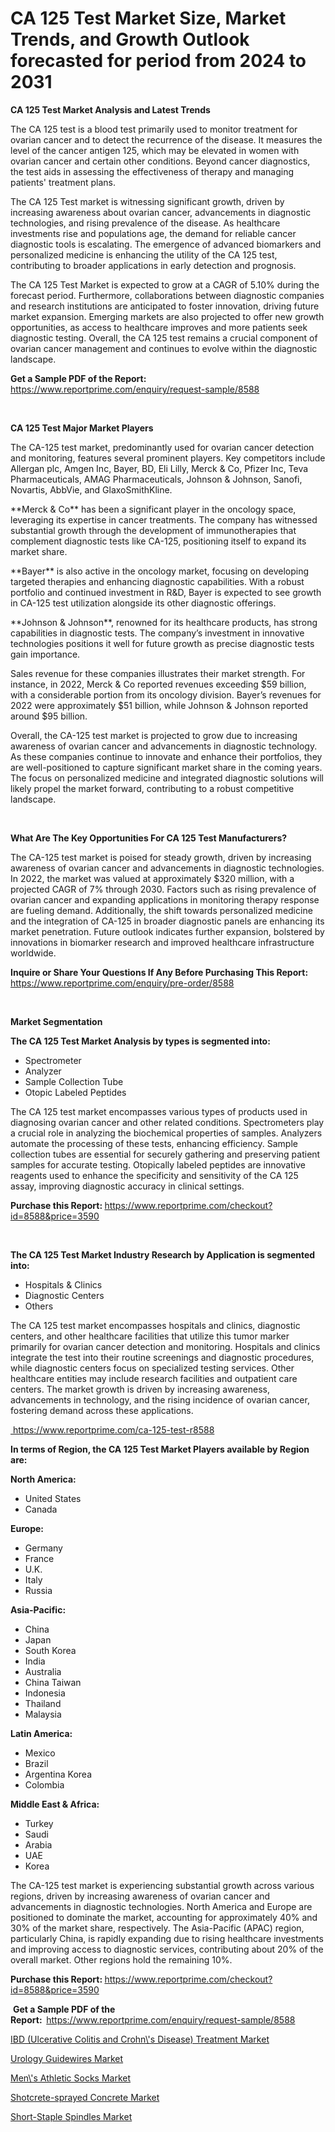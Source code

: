 <p><h1>CA 125 Test Market Size, Market Trends, and Growth Outlook forecasted for period from 2024 to 2031</h1></p><p><strong>CA 125 Test Market Analysis and Latest Trends</strong></p>
<p><p>The CA 125 test is a blood test primarily used to monitor treatment for ovarian cancer and to detect the recurrence of the disease. It measures the level of the cancer antigen 125, which may be elevated in women with ovarian cancer and certain other conditions. Beyond cancer diagnostics, the test aids in assessing the effectiveness of therapy and managing patients' treatment plans.</p><p>The CA 125 Test market is witnessing significant growth, driven by increasing awareness about ovarian cancer, advancements in diagnostic technologies, and rising prevalence of the disease. As healthcare investments rise and populations age, the demand for reliable cancer diagnostic tools is escalating. The emergence of advanced biomarkers and personalized medicine is enhancing the utility of the CA 125 test, contributing to broader applications in early detection and prognosis.</p><p>The CA 125 Test Market is expected to grow at a CAGR of 5.10% during the forecast period. Furthermore, collaborations between diagnostic companies and research institutions are anticipated to foster innovation, driving future market expansion. Emerging markets are also projected to offer new growth opportunities, as access to healthcare improves and more patients seek diagnostic testing. Overall, the CA 125 test remains a crucial component of ovarian cancer management and continues to evolve within the diagnostic landscape.</p></p>
<p><strong>Get a Sample PDF of the Report:&nbsp;</strong> <a href="https://www.reportprime.com/enquiry/request-sample/8588">https://www.reportprime.com/enquiry/request-sample/8588</a></p>
<p>&nbsp;</p>
<p><strong>CA 125 Test Major Market Players</strong></p>
<p><p>The CA-125 test market, predominantly used for ovarian cancer detection and monitoring, features several prominent players. Key competitors include Allergan plc, Amgen Inc, Bayer, BD, Eli Lilly, Merck & Co, Pfizer Inc, Teva Pharmaceuticals, AMAG Pharmaceuticals, Johnson & Johnson, Sanofi, Novartis, AbbVie, and GlaxoSmithKline.</p><p>**Merck & Co** has been a significant player in the oncology space, leveraging its expertise in cancer treatments. The company has witnessed substantial growth through the development of immunotherapies that complement diagnostic tests like CA-125, positioning itself to expand its market share.</p><p>**Bayer** is also active in the oncology market, focusing on developing targeted therapies and enhancing diagnostic capabilities. With a robust portfolio and continued investment in R&D, Bayer is expected to see growth in CA-125 test utilization alongside its other diagnostic offerings.</p><p>**Johnson & Johnson**, renowned for its healthcare products, has strong capabilities in diagnostic tests. The company’s investment in innovative technologies positions it well for future growth as precise diagnostic tests gain importance.</p><p>Sales revenue for these companies illustrates their market strength. For instance, in 2022, Merck & Co reported revenues exceeding $59 billion, with a considerable portion from its oncology division. Bayer’s revenues for 2022 were approximately $51 billion, while Johnson & Johnson reported around $95 billion. </p><p>Overall, the CA-125 test market is projected to grow due to increasing awareness of ovarian cancer and advancements in diagnostic technology. As these companies continue to innovate and enhance their portfolios, they are well-positioned to capture significant market share in the coming years. The focus on personalized medicine and integrated diagnostic solutions will likely propel the market forward, contributing to a robust competitive landscape.</p></p>
<p>&nbsp;</p>
<p><strong>What Are The Key Opportunities For CA 125 Test Manufacturers?</strong></p>
<p><p>The CA-125 test market is poised for steady growth, driven by increasing awareness of ovarian cancer and advancements in diagnostic technologies. In 2022, the market was valued at approximately $320 million, with a projected CAGR of 7% through 2030. Factors such as rising prevalence of ovarian cancer and expanding applications in monitoring therapy response are fueling demand. Additionally, the shift towards personalized medicine and the integration of CA-125 in broader diagnostic panels are enhancing its market penetration. Future outlook indicates further expansion, bolstered by innovations in biomarker research and improved healthcare infrastructure worldwide.</p></p>
<p><strong>Inquire or Share Your Questions If Any Before Purchasing This Report:</strong> <a href="https://www.reportprime.com/enquiry/pre-order/8588">https://www.reportprime.com/enquiry/pre-order/8588</a></p>
<p>&nbsp;</p>
<p><strong>Market Segmentation</strong></p>
<p><strong>The CA 125 Test Market Analysis by types is segmented into:</strong></p>
<p><ul><li>Spectrometer</li><li>Analyzer</li><li>Sample Collection Tube</li><li>Otopic Labeled Peptides</li></ul></p>
<p><p>The CA 125 test market encompasses various types of products used in diagnosing ovarian cancer and other related conditions. Spectrometers play a crucial role in analyzing the biochemical properties of samples. Analyzers automate the processing of these tests, enhancing efficiency. Sample collection tubes are essential for securely gathering and preserving patient samples for accurate testing. Otopically labeled peptides are innovative reagents used to enhance the specificity and sensitivity of the CA 125 assay, improving diagnostic accuracy in clinical settings.</p></p>
<p><strong>Purchase this Report:&nbsp;</strong><a href="https://www.reportprime.com/checkout?id=8588&price=3590">https://www.reportprime.com/checkout?id=8588&price=3590</a></p>
<p>&nbsp;</p>
<p><strong>The CA 125 Test Market Industry Research by Application is segmented into:</strong></p>
<p><ul><li>Hospitals & Clinics</li><li>Diagnostic Centers</li><li>Others</li></ul></p>
<p><p>The CA 125 test market encompasses hospitals and clinics, diagnostic centers, and other healthcare facilities that utilize this tumor marker primarily for ovarian cancer detection and monitoring. Hospitals and clinics integrate the test into their routine screenings and diagnostic procedures, while diagnostic centers focus on specialized testing services. Other healthcare entities may include research facilities and outpatient care centers. The market growth is driven by increasing awareness, advancements in technology, and the rising incidence of ovarian cancer, fostering demand across these applications.</p></p>
<p><a href="https://www.reportprime.com/ca-125-test-r8588">&nbsp;https://www.reportprime.com/ca-125-test-r8588</a></p>
<p><strong>In terms of Region, the CA 125 Test Market Players available by Region are:</strong></p>
<p>
    <p> <strong> North America: </strong>
        <ul>
            <li>United States</li>
            <li>Canada</li>
        </ul>
        </p> 
    <p> <strong> Europe: </strong>
        <ul>
            <li>Germany</li>
            <li>France</li>
            <li>U.K.</li>
            <li>Italy</li>
            <li>Russia</li>
        </ul>
        </p> 
    <p> <strong> Asia-Pacific: </strong>
        <ul>
            <li>China</li>
            <li>Japan</li>
            <li>South Korea</li>
            <li>India</li>
            <li>Australia</li>
            <li>China Taiwan</li>
            <li>Indonesia</li>
            <li>Thailand</li>
            <li>Malaysia</li>
        </ul>
        </p> 
    <p> <strong> Latin America: </strong>
        <ul>
            <li>Mexico</li>
            <li>Brazil</li>
            <li>Argentina Korea</li>
            <li>Colombia</li>
        </ul>
        </p> 
    <p> <strong> Middle East & Africa: </strong>
        <ul>
            <li>Turkey</li>
            <li>Saudi</li>
            <li>Arabia</li>
            <li>UAE</li>
            <li>Korea</li>
        </ul>
    </p>
    </p>
<p><p>The CA-125 test market is experiencing substantial growth across various regions, driven by increasing awareness of ovarian cancer and advancements in diagnostic technologies. North America and Europe are positioned to dominate the market, accounting for approximately 40% and 30% of the market share, respectively. The Asia-Pacific (APAC) region, particularly China, is rapidly expanding due to rising healthcare investments and improving access to diagnostic services, contributing about 20% of the overall market. Other regions hold the remaining 10%.</p></p>
<p><strong>Purchase this Report: </strong><a href="https://www.reportprime.com/checkout?id=8588&price=3590">https://www.reportprime.com/checkout?id=8588&price=3590</a></p>
<p>&nbsp;<strong>Get a Sample PDF of the Report:&nbsp;&nbsp;</strong><a href="https://www.reportprime.com/enquiry/request-sample/8588">https://www.reportprime.com/enquiry/request-sample/8588</a></p>
<p><strong></strong></p>
<p><p><a href="https://issuu.com/reportprime-2/docs/ibd-ulcerative-colitis-and-crohns-d_204e3f193f1b4e">IBD (Ulcerative Colitis and Crohn\'s Disease) Treatment Market</a></p><p><a href="https://github.com/arionmp/Market-Research-Report-List-5/blob/main/urology-guidewires-market.md">Urology Guidewires Market</a></p><p><a href="https://issuu.com/reportprime-2/docs/mens-athletic-socks-market-size-203_6e31afdebd4d82">Men\'s Athletic Socks Market</a></p><p><a href="https://medium.com/@skylareaver78567/the-shotcrete-sprayed-concrete-market-decisions-are-mostly-driven-by-resource-optimization-and-1086c32b3e3c">Shotcrete-sprayed Concrete Market</a></p><p><a href="https://medium.com/@skylareaver78567/the-short-staple-spindles-market-prioritizes-cost-control-and-efficiency-enhancement-5480fdaf35dc">Short-Staple Spindles Market</a></p></p>